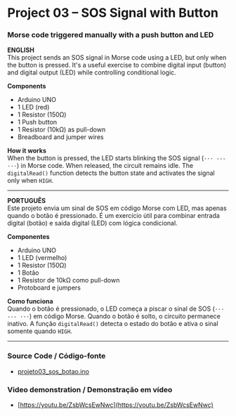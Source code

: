 # Project 03 – SOS Signal with Button  
### Morse code triggered manually with a push button and LED

**ENGLISH**  
This project sends an SOS signal in Morse code using a LED, but only when the button is pressed. It's a useful exercise to combine digital input (button) and digital output (LED) while controlling conditional logic.

**Components**  
- Arduino UNO  
- 1 LED (red)  
- 1 Resistor (150Ω)  
- 1 Push button  
- 1 Resistor (10kΩ) as pull-down  
- Breadboard and jumper wires  

**How it works**  
When the button is pressed, the LED starts blinking the SOS signal (`··· --- ···`) in Morse code. When released, the circuit remains idle. The `digitalRead()` function detects the button state and activates the signal only when `HIGH`.

---

**PORTUGUÊS**  
Este projeto envia um sinal de SOS em código Morse com LED, mas apenas quando o botão é pressionado. É um exercício útil para combinar entrada digital (botão) e saída digital (LED) com lógica condicional.

**Componentes**  
- Arduino UNO  
- 1 LED (vermelho)  
- 1 Resistor (150Ω)  
- 1 Botão  
- 1 Resistor de 10kΩ como pull-down  
- Protoboard e jumpers  

**Como funciona**  
Quando o botão é pressionado, o LED começa a piscar o sinal de SOS (`··· --- ···`) em código Morse. Quando o botão é solto, o circuito permanece inativo. A função `digitalRead()` detecta o estado do botão e ativa o sinal somente quando `HIGH`.

---

###  Source Code / Código-fonte  
- [projeto03_sos_botao.ino](projeto03_sos_botao.ino)

###  Video demonstration / Demonstração em vídeo  
- [https://youtu.be/ZsbWcsEwNwc](https://youtu.be/ZsbWcsEwNwc)
